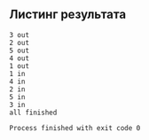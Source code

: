 ## Листинг результата
```
3 out
2 out
5 out
4 out
1 out
1 in
4 in
2 in
5 in
3 in
all finished

Process finished with exit code 0
```